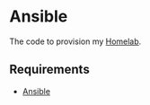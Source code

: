 # Ansible

The code to provision my [Homelab](https://github.com/Madh93/homelab).

## Requirements

- [Ansible](https://docs.ansible.com/ansible/latest/installation_guide/intro_installation.html)
